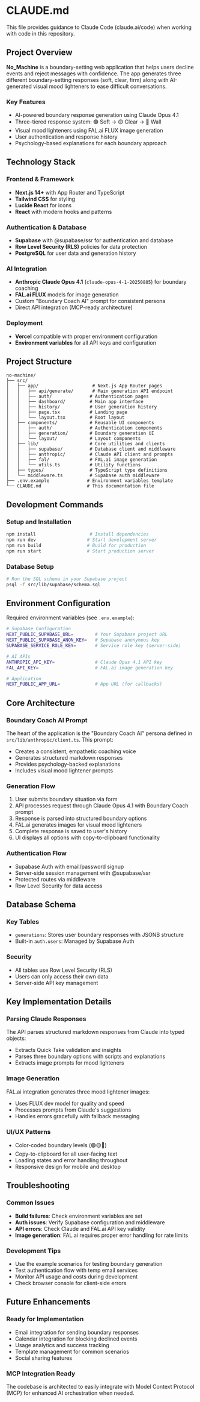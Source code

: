 # CLAUDE.md

This file provides guidance to Claude Code (claude.ai/code) when working with code in this repository.

## Project Overview

**No_Machine** is a boundary-setting web application that helps users decline events and reject messages with confidence. The app generates three different boundary-setting responses (soft, clear, firm) along with AI-generated visual mood lighteners to ease difficult conversations.

### Key Features
- AI-powered boundary response generation using Claude Opus 4.1
- Three-tiered response system: 🟢 Soft → 🟡 Clear → 🔴 Wall
- Visual mood lighteners using FAL.ai FLUX image generation
- User authentication and response history
- Psychology-based explanations for each boundary approach

## Technology Stack

### Frontend & Framework
- **Next.js 14+** with App Router and TypeScript
- **Tailwind CSS** for styling
- **Lucide React** for icons
- **React** with modern hooks and patterns

### Authentication & Database
- **Supabase** with @supabase/ssr for authentication and database
- **Row Level Security (RLS)** policies for data protection
- **PostgreSQL** for user data and generation history

### AI Integration
- **Anthropic Claude Opus 4.1** (`claude-opus-4-1-20250805`) for boundary coaching
- **FAL.ai FLUX** models for image generation
- Custom "Boundary Coach AI" prompt for consistent persona
- Direct API integration (MCP-ready architecture)

### Deployment
- **Vercel** compatible with proper environment configuration
- **Environment variables** for all API keys and configuration

## Project Structure

```
no-machine/
├── src/
│   ├── app/                    # Next.js App Router pages
│   │   ├── api/generate/       # Main generation API endpoint
│   │   ├── auth/              # Authentication pages
│   │   ├── dashboard/         # Main app interface
│   │   ├── history/           # User generation history
│   │   ├── page.tsx           # Landing page
│   │   └── layout.tsx         # Root layout
│   ├── components/            # Reusable UI components
│   │   ├── auth/              # Authentication components
│   │   ├── generation/        # Boundary generation UI
│   │   └── layout/            # Layout components
│   ├── lib/                   # Core utilities and clients
│   │   ├── supabase/          # Database client and middleware
│   │   ├── anthropic/         # Claude API client and prompts
│   │   ├── fal/               # FAL.ai image generation
│   │   └── utils.ts           # Utility functions
│   ├── types/                 # TypeScript type definitions
│   └── middleware.ts          # Supabase auth middleware
├── .env.example              # Environment variables template
└── CLAUDE.md                 # This documentation file
```

## Development Commands

### Setup and Installation
```bash
npm install                    # Install dependencies
npm run dev                   # Start development server
npm run build                 # Build for production
npm run start                 # Start production server
```

### Database Setup
```bash
# Run the SQL schema in your Supabase project
psql -f src/lib/supabase/schema.sql
```

## Environment Configuration

Required environment variables (see `.env.example`):

```bash
# Supabase Configuration
NEXT_PUBLIC_SUPABASE_URL=        # Your Supabase project URL
NEXT_PUBLIC_SUPABASE_ANON_KEY=   # Supabase anonymous key
SUPABASE_SERVICE_ROLE_KEY=       # Service role key (server-side)

# AI APIs
ANTHROPIC_API_KEY=               # Claude Opus 4.1 API key
FAL_API_KEY=                     # FAL.ai image generation key

# Application
NEXT_PUBLIC_APP_URL=             # App URL (for callbacks)
```

## Core Architecture

### Boundary Coach AI Prompt
The heart of the application is the "Boundary Coach AI" persona defined in `src/lib/anthropic/client.ts`. This prompt:
- Creates a consistent, empathetic coaching voice
- Generates structured markdown responses
- Provides psychology-backed explanations
- Includes visual mood lightener prompts

### Generation Flow
1. User submits boundary situation via form
2. API processes request through Claude Opus 4.1 with Boundary Coach prompt
3. Response is parsed into structured boundary options
4. FAL.ai generates images for visual mood lighteners
5. Complete response is saved to user's history
6. UI displays all options with copy-to-clipboard functionality

### Authentication Flow
- Supabase Auth with email/password signup
- Server-side session management with @supabase/ssr
- Protected routes via middleware
- Row Level Security for data access

## Database Schema

### Key Tables
- `generations`: Stores user boundary responses with JSONB structure
- Built-in `auth.users`: Managed by Supabase Auth

### Security
- All tables use Row Level Security (RLS)
- Users can only access their own data
- Server-side API key management

## Key Implementation Details

### Parsing Claude Responses
The API parses structured markdown responses from Claude into typed objects:
- Extracts Quick Take validation and insights
- Parses three boundary options with scripts and explanations
- Extracts image prompts for mood lighteners

### Image Generation
FAL.ai integration generates three mood lightener images:
- Uses FLUX dev model for quality and speed
- Processes prompts from Claude's suggestions
- Handles errors gracefully with fallback messaging

### UI/UX Patterns
- Color-coded boundary levels (🟢🟡🔴)
- Copy-to-clipboard for all user-facing text
- Loading states and error handling throughout
- Responsive design for mobile and desktop

## Troubleshooting

### Common Issues
- **Build failures**: Check environment variables are set
- **Auth issues**: Verify Supabase configuration and middleware
- **API errors**: Check Claude and FAL.ai API key validity
- **Image generation**: FAL.ai requires proper error handling for rate limits

### Development Tips
- Use the example scenarios for testing boundary generation
- Test authentication flow with temp email services
- Monitor API usage and costs during development
- Check browser console for client-side errors

## Future Enhancements

### Ready for Implementation
- Email integration for sending boundary responses
- Calendar integration for blocking declined events
- Usage analytics and success tracking
- Template management for common scenarios
- Social sharing features

### MCP Integration Ready
The codebase is architected to easily integrate with Model Context Protocol (MCP) for enhanced AI orchestration when needed.